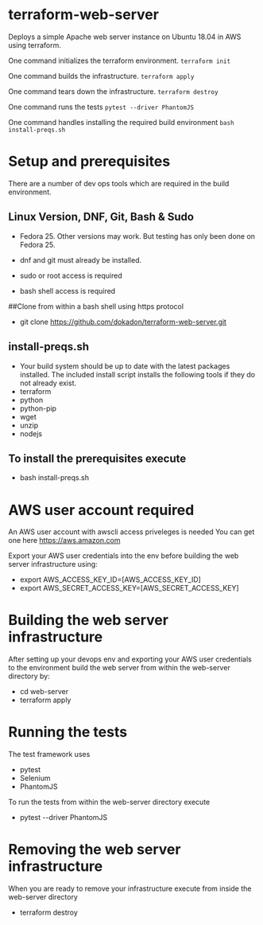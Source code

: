 # terraform-web-server
Deploys a simple Apache web server instance on Ubuntu 18.04 in AWS using terraform.

One command initializes the terraform environment.
``terraform init``

One command builds the infrastructure.
``terraform apply``

One command tears down the infrastructure.
``terraform destroy``

One command runs the tests
``pytest --driver PhantomJS``

One command handles installing the required build environment
``bash install-preqs.sh``


# Setup and prerequisites

There are a number of dev ops tools which are required in the build environment.

## Linux Version, DNF, Git, Bash & Sudo
* Fedora 25.  Other versions may work.  But testing has only been done on Fedora 25.

* dnf and git must already be installed.

* sudo or root access is required

* bash shell access is required

##Clone from within a bash shell using https protocol
*  git clone https://github.com/dokadon/terraform-web-server.git

## install-preqs.sh
* Your build system should be up to date with the latest packages installed.  The included install script installs the following tools if they do not already exist.
* terraform
* python
* python-pip
* wget
* unzip
* nodejs

## To install the prerequisites execute
* bash install-preqs.sh

# AWS user account required
An AWS user account with awscli access priveleges is needed
You can get one here https://aws.amazon.com

Export your AWS user credentials into the env before building the web server infrastructure using:
* export AWS_ACCESS_KEY_ID=[AWS_ACCESS_KEY_ID]
* export AWS_SECRET_ACCESS_KEY=[AWS_SECRET_ACCESS_KEY]

# Building the web server infrastructure

After setting up your devops env and exporting your AWS user credentials to the environment build the web server from within the web-server directory by:
* cd web-server
* terraform apply

# Running the tests

The test framework uses
* pytest
* Selenium
* PhantomJS

To run the tests from within the web-server directory execute
* pytest --driver PhantomJS

# Removing the web server infrastructure

When you are ready to remove your infrastructure execute from inside the web-server directory
* terraform destroy
